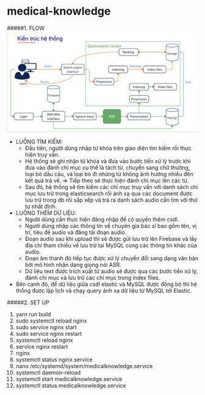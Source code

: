 # medical-knowledge
#####1. FLOW
   ![Main flow](/process.jpg)

+ LUỒNG TÌM KIẾM:
  +  Đầu tiên, người dùng nhập từ khóa trên giao diện tìm kiếm rồi thực hiện truy vấn. 
    + Hệ thống sẽ ghi nhận từ khóa và đưa vào bước tiền xử lý trước khi đưa vào đánh chỉ mục cụ thể là tách từ, chuyển sang chữ thường, loại bỏ dấu câu, và loại bỏ đi những từ không ảnh hưởng nhiều đến kết quả trả về. => Tiếp theo sẽ thực hiện đánh chỉ mục lên các từ.
    + Sau đó, hệ thống sẽ tìm kiếm các chỉ mục truy vấn với danh sách chỉ mục lưu trữ trong elasticsearch rồi ánh xạ qua các document được lưu trữ trong db rồi sắp xếp và trả ra danh sách audio cần tìm với thứ tự nhất định.
+ LUỒNG THÊM DỮ LIỆU:
  + Người dùng cần thực hiện đăng nhập để có quyền thêm csdl.
  + Người dùng nhập các thông tin về chuyên gia bác sĩ bao gồm tên, vị trí, tiêu đề audio và đăng tải đoạn audio. 
  + Đoạn audio sau khi upload thì sẽ được gửi lưu trữ lên Firebase và lấy địa chỉ tham chiếu về lưu trữ tại MySQL cùng các thông tin khác của audio.
  + Đoạn âm thanh đó tiếp tục được xử lý chuyển đổi sang dạng vân bản bởi mô hình nhận dạng giọng nói ASR. 
  + Dữ liệu text được trích xuất từ audio sẽ được qua các bước tiền xử lý, đánh chỉ mục và lưu trữ các chỉ mục trong index files.
 + Bên cạnh đó, để dữ liệu giữa csdl elastic và MySQL được đồng bộ thì hệ thống được lập lịch và chạy query ánh xạ dữ liệu từ MySQL tới Elastic.


#####2. SET UP
1. yarn run build
2. sudo systemctl reload nginx
3. sudo service nginx start
4. sudo service nginx restart
5. systemctl reload nginx
6. service nginx restart
7. nginx
8. systemctl status nginx.service
9. nano /etc/systemd/system/medicalknowledge.service
10. systemctl daemon-reload
11. systemctl start medicalknowledge.service
12. systemctl status medicalknowledge.service